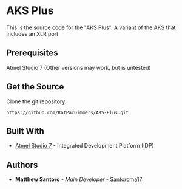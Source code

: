 # AKS Plus

This is the source code for the "AKS Plus". A variant of the AKS that includes an XLR port

## Prerequisites

Atmel Studio 7 (Other versions may work, but is untested)


## Get the Source

Clone the git repository.
```
https://github.com/RatPacDimmers/AKS-Plus.git
```

## Built With

* [Atmel Studio 7](https://www.microchip.com/avr-support/atmel-studio-7) -  Integrated Development Platform (IDP)

## Authors

* **Matthew Santoro** - *Main Developer* - [Santoroma17](https://github.com/Santoroma17)